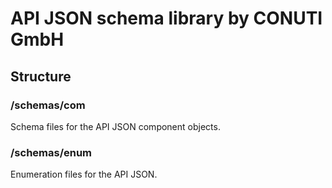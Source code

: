 # API JSON schema library by CONUTI GmbH

## Structure

### /schemas/com
Schema files for the API JSON component objects.

### /schemas/enum
Enumeration files for the API JSON.

